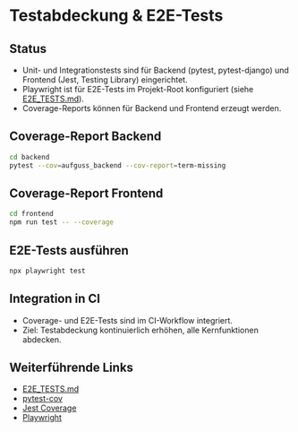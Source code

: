 # Testabdeckung & E2E-Tests

## Status
- Unit- und Integrationstests sind für Backend (pytest, pytest-django) und Frontend (Jest, Testing Library) eingerichtet.
- Playwright ist für E2E-Tests im Projekt-Root konfiguriert (siehe [E2E_TESTS.md](./E2E_TESTS.md)).
- Coverage-Reports können für Backend und Frontend erzeugt werden.

## Coverage-Report Backend
```bash
cd backend
pytest --cov=aufguss_backend --cov-report=term-missing
```

## Coverage-Report Frontend
```bash
cd frontend
npm run test -- --coverage
```

## E2E-Tests ausführen
```bash
npx playwright test
```

## Integration in CI
- Coverage- und E2E-Tests sind im CI-Workflow integriert.
- Ziel: Testabdeckung kontinuierlich erhöhen, alle Kernfunktionen abdecken.

## Weiterführende Links
- [E2E_TESTS.md](./E2E_TESTS.md)
- [pytest-cov](https://pytest-cov.readthedocs.io/)
- [Jest Coverage](https://jestjs.io/docs/configuration#collectcoverage-boolean)
- [Playwright](https://playwright.dev/)
